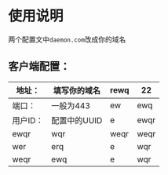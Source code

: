 # 使用说明
两个配置文中```daemon.com```改成你的域名
## 客户端配置：

| 地址：  | 填写你的域名  | rewq | 22   |
|-------|-------|------|------|
| 端口：  | 一般为443  | ew   | ewq  |
| 用户ID：  | 配置中的UUID  | e    | ewqr |
| ewqr  | wqr   | weqr | weqr |
| wer   | erq   | e    | wqr  |
| weqr  | ewq   | e    | wqr  |
